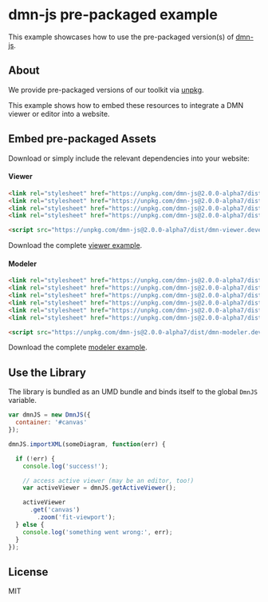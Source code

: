 # dmn-js pre-packaged example

This example showcases how to use the pre-packaged version(s) of [dmn-js](https://github.com/bpmn-io/dmn-js).


## About

We provide pre-packaged versions of our toolkit via [unpkg](https://unpkg.com/dmn-js/dist/).

This example shows how to embed these resources to integrate a DMN viewer or editor
into a website.


## Embed pre-packaged Assets

Download or simply include the relevant dependencies into your website:

#### Viewer

```html
<link rel="stylesheet" href="https://unpkg.com/dmn-js@2.0.0-alpha7/dist/assets/dmn-js-drd.css">
<link rel="stylesheet" href="https://unpkg.com/dmn-js@2.0.0-alpha7/dist/assets/dmn-js-decision-table.css">
<link rel="stylesheet" href="https://unpkg.com/dmn-js@2.0.0-alpha7/dist/assets/dmn-js-literal-expression.css">
<link rel="stylesheet" href="https://unpkg.com/dmn-js@2.0.0-alpha7/dist/assets/dmn-font/css/dmn.css">

<script src="https://unpkg.com/dmn-js@2.0.0-alpha7/dist/dmn-viewer.development.js"></script>
```

Download the complete [viewer example](https://rawgit.com/bpmn-io/dmn-js-examples/master/starter/viewer.html).

#### Modeler

```html
<link rel="stylesheet" href="https://unpkg.com/dmn-js@2.0.0-alpha7/dist/assets/diagram-js.css">
<link rel="stylesheet" href="https://unpkg.com/dmn-js@2.0.0-alpha7/dist/assets/dmn-js-drd.css">
<link rel="stylesheet" href="https://unpkg.com/dmn-js@2.0.0-alpha7/dist/assets/dmn-js-decision-table.css">
<link rel="stylesheet" href="https://unpkg.com/dmn-js@2.0.0-alpha7/dist/assets/dmn-js-decision-table-controls.css">
<link rel="stylesheet" href="https://unpkg.com/dmn-js@2.0.0-alpha7/dist/assets/dmn-js-literal-expression.css">
<link rel="stylesheet" href="https://unpkg.com/dmn-js@2.0.0-alpha7/dist/assets/dmn-font/css/dmn.css">

<script src="https://unpkg.com/dmn-js@2.0.0-alpha7/dist/dmn-modeler.development.js"></script>
```

Download the complete [modeler example](https://rawgit.com/bpmn-io/dmn-js-examples/master/starter/modeler.html).


## Use the Library

The library is bundled as an UMD bundle and binds itself to the global `DmnJS`
variable.

```javascript
var dmnJS = new DmnJS({
  container: '#canvas'
});

dmnJS.importXML(someDiagram, function(err) {

  if (!err) {
    console.log('success!');

    // access active viewer (may be an editor, too!)
    var activeViewer = dmnJS.getActiveViewer();

    activeViewer
      .get('canvas')
        .zoom('fit-viewport');
  } else {
    console.log('something went wrong:', err);
  }
});
```

## License

MIT
